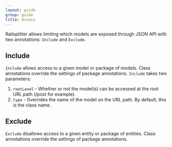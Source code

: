 ```yaml
---
layout: guide
group: guide
title: Access
---
```

Railsplitter allows limiting which models are exposed through JSON API with two annotations: `Include` and `Exclude`.

## Include
`Include` allows access to a given model or package of models.   Class annotations override the settings of package annotations. `Include` takes two parameters:

1. `rootLevel` - Whether or not the model(s) can be accessed at the root URL path (/post for example).  
1. `type` - Overrides the name of the model on the URL path.  By default, this is the class name.

## Exclude
`Exclude` disallows access to a given entity or package of entities.   Class annotations override the settings of package annotations.
